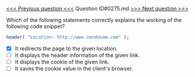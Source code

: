 [<<< Previous question <<<](0274.md)  Question ID#0275.md  [>>> Next question >>>](0276.md) 

Which of the following statements correctly explains the working of the following code snippet?

```php
header( "Location: http://www.zendexam.com" );
```

- [x] It redirects the page to the given location.
- [ ] It displays the header information of the given link.
- [ ] It displays the cookie of the given link.
- [ ] It saves the cookie value in the client's browser.
